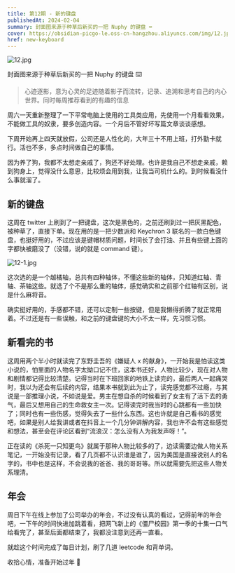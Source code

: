 ```yaml
---
title: 第12期 - 新的键盘
publishedAt: 2024-02-04
summary: 封面图来源于种草后新买的一把 Nuphy 的键盘 ⌨️
cover: https://obsidian-picgo-le.oss-cn-hangzhou.aliyuncs.com/img/12.jpg
href: new-keyboard
---
```

![12.jpg](https://obsidian-picgo-le.oss-cn-hangzhou.aliyuncs.com/img/12.jpg)

封面图来源于种草后新买的一把 Nuphy 的键盘 ⌨️

>心迹逐影，意为心灵的足迹随着影子而流转，记录、追溯和思考自己的内心世界。同时每周推荐看到的有趣的信息

周六一天重新整理了一下平常电脑上使用的工具类应用，先使用一个月看看效果，不能做工具的奴隶，要多创造内容。一个月后不管好坏写篇文章谈谈感想。

下周开始再上四天就放假，公司还是人性化的，大年三十不用上班，打外勤卡就行。活也不多，多点时间做自己的事情。

因为养了狗，我都不太想走亲戚了，狗还不好处理。也许是我自己不想走亲戚，赖到狗身上，觉得没什么意思，比较烦会用到我，让我当司机什么的。到时候看没什么事就溜了。

## 新的键盘
这周在 twitter 上刷到了一把键盘，这次是黑色的，之前还刷到过一把灰黑配色，被种草了，直接下单。现在用的是一把少数派和 Keychron 3 联名的一款白色键盘，也挺好用的，不过应该是键帽材质问题，时间长了会打油、并且有些键上面的字都快被磨没了（没错，说的就是 command 键）。

![12-1.jpg](https://obsidian-picgo-le.oss-cn-hangzhou.aliyuncs.com/img/12-1.jpg)

这次选的是一个越橘轴，总共有四种轴体，不懂这些新的轴体，只知道红轴、青轴、茶轴这些。就选了个不是那么重的轴体，感觉确实和之前那个红轴有区别，说是什么麻将音。

确实挺好用的，手感都不错，还可以定制一些按键，但是我懒得折腾了就正常用着。不过还是有一些误触，和之前的键盘键的大小不太一样，先习惯习惯。

## 新看完的书
这周用两个半小时就读完了东野圭吾的《嫌疑人 x 的献身》，一开始我是怕读这类小说的，怕里面的人物名字太拗口记不住，这本书还好，人物比较少，现在对人物和剧情都记得比较清楚。记得当时在下班回家的地铁上读完的，最后两人一起痛哭时，我以为还会有后续的内容，结果本书就到此为止了，读完感觉都不过瘾，与其说是一部推理小说，不如说是爱。男主在想自杀的时候看到了女主有了活下去的勇气，最后又想用自己的生命救女主一次。记得读完时我当时的心跳都有一些加快了；同时也有一些伤感，觉得失去了一些什么东西。这也许就是自己看书的感觉吧，如果是别人给我讲或者在抖音上一个几分钟讲解内容，我也许不会有这些感觉和想法，甚至会在评论区看到“流浪汉：怎么没有人为我发声呀！”。

正在读的《杀死一只知更鸟》就属于那种人物比较多的了，边读需要边做人物关系笔记，一开始没有记录，看了几页都不认识谁是谁了，因为美国是直接说别人的名字的，书中也是这样，不会说我的爸爸、我的哥哥等。所以就需要先把这些人物关系理清。

## 年会
周日下午在线上参加了公司举办的年会，不过没有认真的看过，记得前年的年会吧，一下午的时间快进加跳着看，把网飞新上的《僵尸校园》第一季的十集一口气给看完了，甚至后面都结束了，我都没注意到还再一直看。

就趁这个时间完成了每日计划，刷了几道 leetcode 和背单词。

收拾心情，准备开始过年 🎉